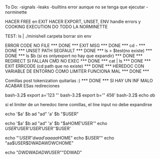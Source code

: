 To Do:
	-signals
	-leaks
	-builtins error aunque no se tenga que ejecutar
	-norminette

HACER FREE en EXIT
HACER EXPORT, UNSET, ENV handle errors y COOKING EXECUTION
DO TODO LA NORMINETTE

TEST:
	ls | ./minishell
	carpeta borrar
	sin env

ERROR CODE NO FILE		*** DONE ***
EXIT MSG     *** DONE ***
cd -     *** DONE ***
UNSET PATH SEGFAULT     *** DONE ***
ls > $test(no existe) *** DONE ***
ls $b (si es onlyexport no hay que expandir)     *** DONE ***
REDIRECT SI FALLAN CMD NO EXEC     *** DONE ***
cat | ls		*** DONE ***
EXIT ERRCODE (cd path que no existe)     *** DONE ***
HEREDOC CON VARIABLE DE ENTORNO COMO LIMITER FUNCIONA MAL		*** DONE ***

Comillas post tokenization quitarlas :)		*** DONE ***
SI HAY UN INF MALO ACABAR ESas redireciones

bash-3.2$ export a='123 "'
bash-3.2$ export b='" 456'
bash-3.2$ echo $a$b

si el limiter de un heredoc tiene comillas, el line input no debe expandirse

echo '$a' $b ad "ad" 'a' $b "$USER"

echo '$a' $b ad "ad" 'a' $b "$a$HOME'$USER'"
echo $USER'$USER'$USER'$USER''$USER'

echo "'$USER''dwad'aaaaa$HOME"
echo $USER""
echo "aa$USER$DWADAWDWCHOME"

echo "$DWDWADADW$USER""DDWAD"